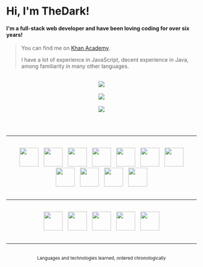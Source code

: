 # Hi, I'm TheDark!
#### I'm a full-stack web developer and have been loving coding for over six years!

> You can find me on <a href="https://www.khanacademy.org/profile/OnlyTheDark/projects">Khan Academy</a>.
>
> I have a lot of experience in JavaScript, decent experience in Java, among familiarity in many other languages.

<br>

<div align="center">
    <div>
        <a href="https://github.com/anuraghazra/github-readme-stats#github-stats-card">
            <img src="https://github-readme-stats.vercel.app/api?username=99thedark&theme=tokyonight&show_icons=true">
        </a>
        <br><br>
        <a href="https://git.io/streak-stats">
            <img src="https://streak-stats.demolab.com?user=99thedark&theme=tokyonight">
        </a>
        <br><br>
        <a href="https://github.com/anuraghazra/github-readme-stats#top-languages-card">
            <img src="https://github-readme-stats.vercel.app/api/top-langs/?username=99thedark&theme=tokyonight&layout=compact&langs_count=10&exclude_repo=Hello-World">
        </a>
        <!-- <br><br>
        <a href="https://github.com/Ashutosh00710/github-readme-activity-graph">
            <img src="https://github-readme-activity-graph.cyclic.app/graph?username=99thedark&theme=tokyo-night">
        </a> -->
    </div>
</div>

<br><br>

<hr>

<br>

<div align="center">
    <img src="https://cdn.jsdelivr.net/gh/devicons/devicon/icons/javascript/javascript-original.svg" height="50px" hspace="5px">
    <img src="https://cdn.jsdelivr.net/gh/devicons/devicon/icons/html5/html5-original.svg" height="50px" hspace="5px">
    <img src="https://cdn.cdnlogo.com/logos/c/18/css.svg" height="50px" hspace="5px">
    <img src="https://cdn.jsdelivr.net/gh/devicons/devicon/icons/python/python-original.svg" height="50px" hspace="5px">
    <img src="https://cdn.jsdelivr.net/gh/devicons/devicon/icons/java/java-original.svg" height="50px" hspace="5px">
    <img src="https://static-00.iconduck.com/assets.00/sql-database-generic-icon-380x512-ez505zus.png" height="50px" hspace="5px">
    <img src="https://upload.wikimedia.org/wikipedia/commons/thumb/2/25/WebGL_Logo.svg/1024px-WebGL_Logo.svg.png?20210505165026" height="50px" hspace="5px">
    <img src="https://cdn.jsdelivr.net/gh/devicons/devicon/icons/csharp/csharp-original.svg" height="50px" hspace="5px">
    <img src="https://cdn.jsdelivr.net/gh/devicons/devicon/icons/typescript/typescript-original.svg" height="50px" hspace="5px">
    <img src="https://cdn.jsdelivr.net/gh/devicons/devicon/icons/sass/sass-original.svg" height="50px" hspace="5px">
    <img src="https://cdn.jsdelivr.net/gh/devicons/devicon/icons/julia/julia-original.svg" height="50px" hspace="5px">
</div>

<br>

<hr>

<br>

<div align="center">
    <img src="https://cdn.jsdelivr.net/gh/devicons/devicon/icons/processing/processing-original.svg" height="50px" hspace="5px">
    <img src="https://upload.wikimedia.org/wikipedia/commons/thumb/c/c6/P5.js_icon.svg/2048px-P5.js_icon.svg.png" height="50px" hspace="5px">
    <img src="https://cdn-icons-png.flaticon.com/512/5968/5968322.png" height="50px" hspace="5px">
    <img src="https://cdn.jsdelivr.net/gh/devicons/devicon/icons/jquery/jquery-original.svg" height="50px" hspace="5px">
    <img src="https://cdn.jsdelivr.net/gh/devicons/devicon/icons/azure/azure-original.svg" height="50px" hspace="5px">
    <!-- Planning to Learn -->
    <!-- <img src="https://llvm.org/img/DragonMedium.png" height="50px" hspace="5px"> -->
    <!-- <img src="https://cdn.jsdelivr.net/gh/devicons/devicon/icons/react/react-original.svg" height="50px" hspace="5px"> -->
</div>

<br>

<hr>

<br>

<div align="middle"><sup>Languages and technologies learned, ordered chronologically</sup></div>

